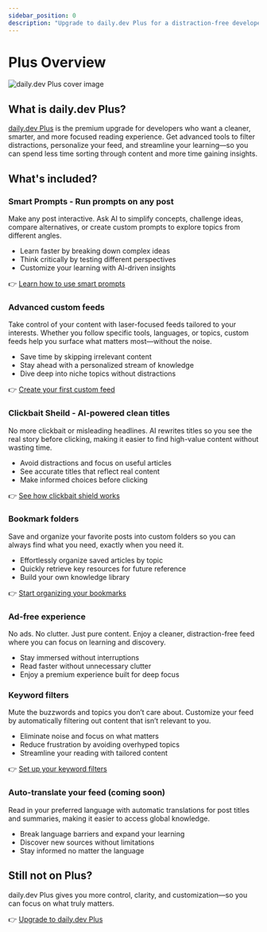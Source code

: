 ```yaml
---
sidebar_position: 0
description: "Upgrade to daily.dev Plus for a distraction-free developer experience. Get AI-powered clean titles, custom feeds, bookmark folders, keyword filters, and an ad-free reading environment. Stay focused and streamline your learning."
---
```


# Plus Overview

![daily.dev Plus cover image](https://daily-now-res.cloudinary.com/image/upload/v1740314886/docs/daily.dev_Plus_-_Default.png)

## What is daily.dev Plus?

[daily.dev Plus](https://app.daily.dev/plus) is the premium upgrade for developers who want a cleaner, smarter, and more focused reading experience. Get advanced tools to filter distractions, personalize your feed, and streamline your learning—so you can spend less time sorting through content and more time gaining insights.

## What's included?

### Smart Prompts - Run prompts on any post

Make any post interactive. Ask AI to simplify concepts, challenge ideas, compare alternatives, or create custom prompts to explore topics from different angles.

- Learn faster by breaking down complex ideas
- Think critically by testing different perspectives
- Customize your learning with AI-driven insights

👉 [Learn how to use smart prompts](plus/smart-prompts.md)

### Advanced custom feeds

Take control of your content with laser-focused feeds tailored to your interests. Whether you follow specific tools, languages, or topics, custom feeds help you surface what matters most—without the noise.

- Save time by skipping irrelevant content
- Stay ahead with a personalized stream of knowledge
- Dive deep into niche topics without distractions

👉 [Create your first custom feed](plus/custom-feeds.md)

### Clickbait Sheild - AI-powered clean titles

No more clickbait or misleading headlines. AI rewrites titles so you see the real story before clicking, making it easier to find high-value content without wasting time.

- Avoid distractions and focus on useful articles
- See accurate titles that reflect real content
- Make informed choices before clicking

👉 [See how clickbait shield works](plus/clickbait-shield.md)

### Bookmark folders

Save and organize your favorite posts into custom folders so you can always find what you need, exactly when you need it.

- Effortlessly organize saved articles by topic
- Quickly retrieve key resources for future reference
- Build your own knowledge library

👉 [Start organizing your bookmarks](plus/bookmark-folders.md)

### Ad-free experience

No ads. No clutter. Just pure content. Enjoy a cleaner, distraction-free feed where you can focus on learning and discovery.

- Stay immersed without interruptions
- Read faster without unnecessary clutter
- Enjoy a premium experience built for deep focus

### Keyword filters

Mute the buzzwords and topics you don’t care about. Customize your feed by automatically filtering out content that isn’t relevant to you.

- Eliminate noise and focus on what matters
- Reduce frustration by avoiding overhyped topics
- Streamline your reading with tailored content

👉 [Set up your keyword filters](plus/keyword-filters.md)

### Auto-translate your feed (coming soon)

Read in your preferred language with automatic translations for post titles and summaries, making it easier to access global knowledge.

- Break language barriers and expand your learning
- Discover new sources without limitations
- Stay informed no matter the language

## Still not on Plus?

daily.dev Plus gives you more control, clarity, and customization—so you can focus on what truly matters.

👉 [Upgrade to daily.dev Plus](https://app.daily.dev/plus)